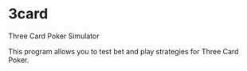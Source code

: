 # 3card
Three Card Poker Simulator

This program allows you to test bet and play strategies for Three Card Poker.
